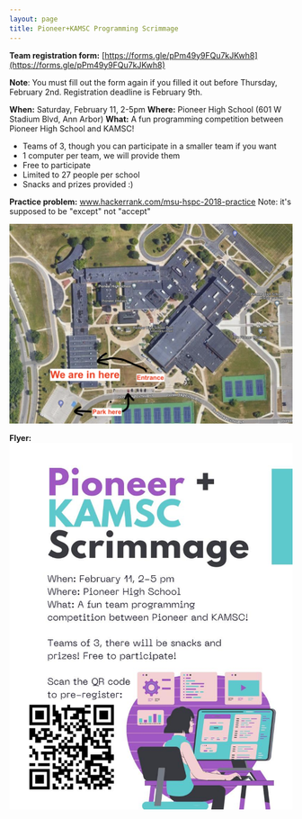 ```yaml
---
layout: page
title: Pioneer+KAMSC Programming Scrimmage
---
```



**Team registration form:** [https://forms.gle/pPm49y9FQu7kJKwh8](https://forms.gle/pPm49y9FQu7kJKwh8)

**Note**: You must fill out the form again if you filled it out before Thursday, February 2nd. Registration deadline is February 9th.

**When:** Saturday, February 11, 2-5pm
**Where:** Pioneer High School (601 W Stadium Blvd, Ann Arbor)
**What:** A fun programming competition between Pioneer High School and KAMSC! 
- Teams of 3, though you can participate in a smaller team if you want
- 1 computer per team, we will provide them
- Free to participate
- Limited to 27 people per school
- Snacks and prizes provided :)

**Practice problem:** www.hackerrank.com/msu-hspc-2018-practice
Note: it's supposed to be "except" not "accept"

![](comp_map.png)
  

 **Flyer:**
 ![](flyer.jpg)